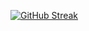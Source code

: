 [![GitHub Streak](https://streak-stats.demolab.com?user=abishuablessmic&theme=gotham&hide_border=true)](https://git.io/streak-stats)
